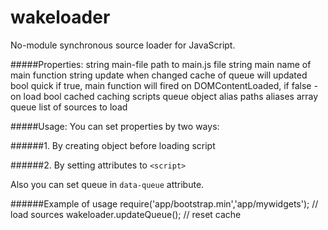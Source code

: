 wakeloader
==========

No-module synchronous source loader for JavaScript.

#####Properties:
    string    main-file    path to main.js file
    string    main         name of main function
    string    update       when changed cache of queue will updated
    bool      quick        if true, main function will fired on DOMContentLoaded, if false - on load
    bool      cached       caching scripts queue
    object    alias        paths aliases
    array     queue        list of sources to load    

#####Usage:
You can set properties by two ways:

######1. By creating object before loading script
    <script>
        wakeloader = {
            mainFile :  "app/main",
            main     :  "main",
            update   :  "04.04.2013",
            quick    :  true,
            cahced   :  true,
            alias    :  { "http://code.jquery.com/" : "jquery/" },
            queue    :  ["app/widget","jquery/jquery-2.0.2.min",{ "http://some.serv.er/lib/" : ["sugar","backbone"] }]
        };
    </script>
    <script wake-loader src="wake/loader.min.js"></script>
    
######2. By setting attributes to `<script>`
    <script wake-loader data-main-file="app/main" data-main data-update="04.04.2013" 
            data-cached data-quick data-alias='{ "http://code.jquery.com/" : "jquery/" }' src="wake/loader.min.js">
        ["app/widget","jquery/jquery-2.0.2.min",{ "http://some.serv.er/lib/" : ["sugar","backbone"] }]            
    </script>
    
Also you can set queue in `data-queue` attribute. 

######Example of usage
    require('app/bootstrap.min','app/mywidgets'); // load sources
    wakeloader.updateQueue(); // reset cache
    
